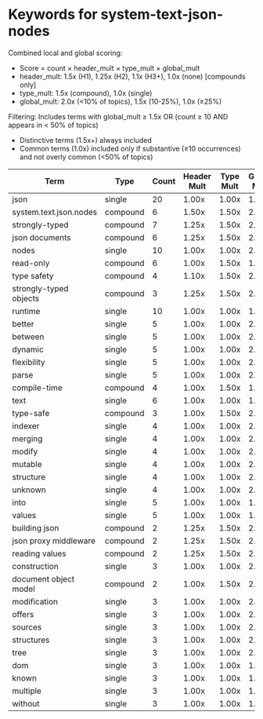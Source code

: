 # Keywords for system-text-json-nodes

Combined local and global scoring:
- Score = count × header_mult × type_mult × global_mult
- header_mult: 1.5x (H1), 1.25x (H2), 1.1x (H3+), 1.0x (none) [compounds only]
- type_mult: 1.5x (compound), 1.0x (single)
- global_mult: 2.0x (<10% of topics), 1.5x (10-25%), 1.0x (≥25%)

Filtering: Includes terms with global_mult ≥ 1.5x OR (count ≥ 10 AND appears in < 50% of topics)
- Distinctive terms (1.5x+) always included
- Common terms (1.0x) included only if substantive (≥10 occurrences) and not overly common (<50% of topics)

| Term | Type | Count | Header Mult | Type Mult | Global Mult | Score |
|------|------|-------|-------------|-----------|-------------|-------|
| json | single | 20 | 1.00x | 1.00x | 1.5x | 30.000 |
| system.text.json.nodes | compound | 6 | 1.50x | 1.50x | 2.0x | 27.000 |
| strongly-typed | compound | 7 | 1.25x | 1.50x | 2.0x | 26.250 |
| json documents | compound | 6 | 1.25x | 1.50x | 2.0x | 22.500 |
| nodes | single | 10 | 1.00x | 1.00x | 2.0x | 20.000 |
| read-only | compound | 6 | 1.00x | 1.50x | 1.5x | 13.500 |
| type safety | compound | 4 | 1.10x | 1.50x | 2.0x | 13.200 |
| strongly-typed objects | compound | 3 | 1.25x | 1.50x | 2.0x | 11.250 |
| runtime | single | 10 | 1.00x | 1.00x | 1.0x | 10.000 |
| better | single | 5 | 1.00x | 1.00x | 2.0x | 10.000 |
| between | single | 5 | 1.00x | 1.00x | 2.0x | 10.000 |
| dynamic | single | 5 | 1.00x | 1.00x | 2.0x | 10.000 |
| flexibility | single | 5 | 1.00x | 1.00x | 2.0x | 10.000 |
| parse | single | 5 | 1.00x | 1.00x | 2.0x | 10.000 |
| compile-time | compound | 4 | 1.00x | 1.50x | 1.5x | 9.000 |
| text | single | 6 | 1.00x | 1.00x | 1.5x | 9.000 |
| type-safe | compound | 3 | 1.00x | 1.50x | 2.0x | 9.000 |
| indexer | single | 4 | 1.00x | 1.00x | 2.0x | 8.000 |
| merging | single | 4 | 1.00x | 1.00x | 2.0x | 8.000 |
| modify | single | 4 | 1.00x | 1.00x | 2.0x | 8.000 |
| mutable | single | 4 | 1.00x | 1.00x | 2.0x | 8.000 |
| structure | single | 4 | 1.00x | 1.00x | 2.0x | 8.000 |
| unknown | single | 4 | 1.00x | 1.00x | 2.0x | 8.000 |
| into | single | 5 | 1.00x | 1.00x | 1.5x | 7.500 |
| values | single | 5 | 1.00x | 1.00x | 1.5x | 7.500 |
| building json | compound | 2 | 1.25x | 1.50x | 2.0x | 7.500 |
| json proxy middleware | compound | 2 | 1.25x | 1.50x | 2.0x | 7.500 |
| reading values | compound | 2 | 1.25x | 1.50x | 2.0x | 7.500 |
| construction | single | 3 | 1.00x | 1.00x | 2.0x | 6.000 |
| document object model | compound | 2 | 1.00x | 1.50x | 2.0x | 6.000 |
| modification | single | 3 | 1.00x | 1.00x | 2.0x | 6.000 |
| offers | single | 3 | 1.00x | 1.00x | 2.0x | 6.000 |
| sources | single | 3 | 1.00x | 1.00x | 2.0x | 6.000 |
| structures | single | 3 | 1.00x | 1.00x | 2.0x | 6.000 |
| tree | single | 3 | 1.00x | 1.00x | 2.0x | 6.000 |
| dom | single | 3 | 1.00x | 1.00x | 1.5x | 4.500 |
| known | single | 3 | 1.00x | 1.00x | 1.5x | 4.500 |
| multiple | single | 3 | 1.00x | 1.00x | 1.5x | 4.500 |
| without | single | 3 | 1.00x | 1.00x | 1.5x | 4.500 |
